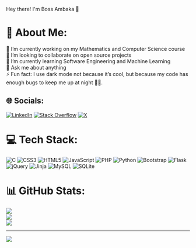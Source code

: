 Hey there! I'm Boss Ambaka  👋
# 💫 About Me:
🔭 I’m currently working on my Mathematics and Computer Science course<br>👯 I’m looking to collaborate on open source projects<br>🌱 I’m currently learning Software Engineering and Machine Learning<br>💬 Ask me about anything<br>⚡ Fun fact: I use dark mode not because it’s cool, but because my code has enough bugs to keep me up at night 🐛🌙.


## 🌐 Socials:
[![LinkedIn](https://img.shields.io/badge/LinkedIn-%230077B5.svg?logo=linkedin&logoColor=white)](https://linkedin.com/in/boss-ambaka-261136291) [![Stack Overflow](https://img.shields.io/badge/-Stackoverflow-FE7A16?logo=stack-overflow&logoColor=white)](https://stackoverflow.com/users/22507697) [![X](https://img.shields.io/badge/X-black.svg?logo=X&logoColor=white)](https://x.com/@Bossieambaka) 

# 💻 Tech Stack:
![C](https://img.shields.io/badge/c-%2300599C.svg?style=for-the-badge&logo=c&logoColor=white) ![CSS3](https://img.shields.io/badge/css3-%231572B6.svg?style=for-the-badge&logo=css3&logoColor=white) ![HTML5](https://img.shields.io/badge/html5-%23E34F26.svg?style=for-the-badge&logo=html5&logoColor=white) ![JavaScript](https://img.shields.io/badge/javascript-%23323330.svg?style=for-the-badge&logo=javascript&logoColor=%23F7DF1E) ![PHP](https://img.shields.io/badge/php-%23777BB4.svg?style=for-the-badge&logo=php&logoColor=white) ![Python](https://img.shields.io/badge/python-3670A0?style=for-the-badge&logo=python&logoColor=ffdd54) ![Bootstrap](https://img.shields.io/badge/bootstrap-%238511FA.svg?style=for-the-badge&logo=bootstrap&logoColor=white) ![Flask](https://img.shields.io/badge/flask-%23000.svg?style=for-the-badge&logo=flask&logoColor=white) ![jQuery](https://img.shields.io/badge/jquery-%230769AD.svg?style=for-the-badge&logo=jquery&logoColor=white) ![Jinja](https://img.shields.io/badge/jinja-white.svg?style=for-the-badge&logo=jinja&logoColor=black) ![MySQL](https://img.shields.io/badge/mysql-4479A1.svg?style=for-the-badge&logo=mysql&logoColor=white) ![SQLite](https://img.shields.io/badge/sqlite-%2307405e.svg?style=for-the-badge&logo=sqlite&logoColor=white)
# 📊 GitHub Stats:
![](https://github-readme-stats.vercel.app/api?username=bossambani&theme=react&hide_border=false&include_all_commits=true&count_private=true)<br/>
![](https://github-readme-streak-stats.herokuapp.com/?user=bossambani&theme=react&hide_border=false)<br/>
![](https://github-readme-stats.vercel.app/api/top-langs/?username=bossambani&theme=react&hide_border=false&include_all_commits=true&count_private=true&layout=compact)

---
[![](https://visitcount.itsvg.in/api?id=bossambani&icon=5&color=0)](https://visitcount.itsvg.in)

<!-- Proudly created with GPRM ( https://gprm.itsvg.in ) -->
